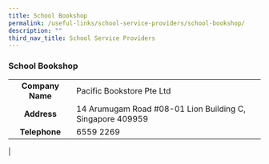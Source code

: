 ```yaml
---
title: School Bookshop
permalink: /useful-links/school-service-providers/school-bookshop/
description: ""
third_nav_title: School Service Providers
---
```

### **School Bookshop**

|  |  |
|:---:|---|
| **Company Name** | Pacific Bookstore Pte Ltd |
| **Address** | 14 Arumugam Road #08-01 Lion Building C, Singapore 409959 |
| **Telephone** | 6559 2269 |
|